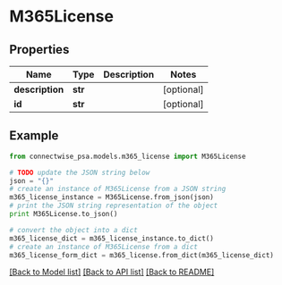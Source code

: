# M365License


## Properties
Name | Type | Description | Notes
------------ | ------------- | ------------- | -------------
**description** | **str** |  | [optional] 
**id** | **str** |  | [optional] 

## Example

```python
from connectwise_psa.models.m365_license import M365License

# TODO update the JSON string below
json = "{}"
# create an instance of M365License from a JSON string
m365_license_instance = M365License.from_json(json)
# print the JSON string representation of the object
print M365License.to_json()

# convert the object into a dict
m365_license_dict = m365_license_instance.to_dict()
# create an instance of M365License from a dict
m365_license_form_dict = m365_license.from_dict(m365_license_dict)
```
[[Back to Model list]](../README.md#documentation-for-models) [[Back to API list]](../README.md#documentation-for-api-endpoints) [[Back to README]](../README.md)


